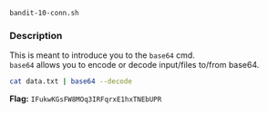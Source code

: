 `bandit-10-conn.sh`

### Description   
This is meant to introduce you to the `base64` cmd.   
`base64` allows you to encode or decode input/files to/from base64.   
   
```bash
cat data.txt | base64 --decode
```
**Flag:** `IFukwKGsFW8MOq3IRFqrxE1hxTNEbUPR`